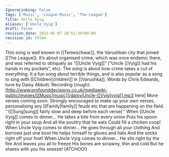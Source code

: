 ```yaml
---
IgnoreLinking: False
Tags: ['Music', 'League-Music', 'The-League']
Title: Uncle Vyig
aliases: ['Uncle_Vyig']
draft: False
revision_date: 2015-05-07 20:52:34+00:00
revision_id: 35544
---
```


This song is well known in [[Temeschwar]], the Varushkan city that joined [[The League]]. It’s about organised crime, which was once endemic there, and was referred to obliquely as “[[Uncle Vyig]]” (“Uncle [[Vyig]] had his hands in my pockets”, etc). The song is about how crime takes a cut of everything. It a fun song about terrible things, and is also popular as a song to sing with [[Children|children]] in [[Varushka]].
Words by Chris Edwards, tune by Daisy Abbott.
Recording (rough): [http://www.profounddecisions.co.uk/mediawiki-public/images/[[Music|music]]/daisy/Uncle-[[Vyig|vyig]].mp3 here]
More verses coming soon. Strongly encouraged to make up your own verses, personalising any [[Family|family]] feuds etc that are happening on the field.
''([[Sung|sung]] fairly slow and deep before each verse)''
When [[Uncle Vyig]] comes to dinner... 
He takes a bite from every onion
Puts his spoon right in your soup
And all the poultry that he eats
Could fill a chicken coop!
When Uncle Vyig comes to dinner...
He goes through all your clothing
And borrows just one boot
He helps himself to gloves and hats
And the socks right off your foot!
When Uncle Vyig comes to dinner...
He sits right by the fire
And leaves you all to freeze
His bones are scrawny, thin and cold
But he shares with you his sneeze! (ATCHOO!)